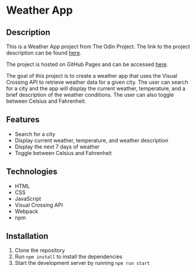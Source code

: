# Weather App

## Description
This is a Weather App project from The Odin Project. The link to the project description can be found [here](https://www.theodinproject.com/lessons/node-path-javascript-weather-app).

The project is hosted on GitHub Pages and can be accessed [here](https://janpetallo.github.io/odin-weather-app/).

The goal of this project is to create a weather app that uses the Visual Crossing API to retrieve weather data for a given city. The user can search for a city and the app will display the current weather, temperature, and a brief description of the weather conditions. The user can also toggle between Celsius and Fahrenheit.

## Features
- Search for a city
- Display current weather, temperature, and weather description
- Display the next 7 days of weather
- Toggle between Celsius and Fahrenheit

## Technologies
- HTML
- CSS
- JavaScript
- Visual Crossing API
- Webpack
- npm

## Installation
1. Clone the repository
2. Run `npm install` to install the dependencies
3. Start the development server by running `npm run start`
